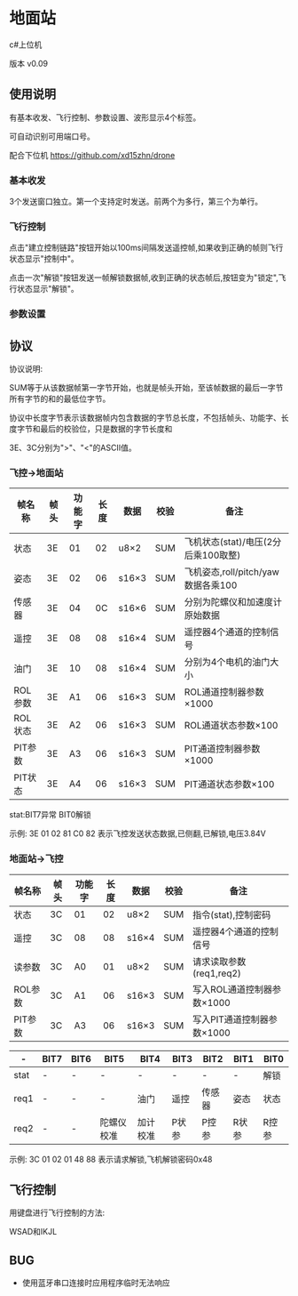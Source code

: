 # 地面站
c#上位机

版本 v0.09

## 使用说明
有基本收发、飞行控制、参数设置、波形显示4个标签。

可自动识别可用端口号。

配合下位机 https://github.com/xd15zhn/drone

### 基本收发
3个发送窗口独立。第一个支持定时发送。前两个为多行，第三个为单行。

### 飞行控制
点击"建立控制链路"按钮开始以100ms间隔发送遥控帧,如果收到正确的帧则飞行状态显示"控制中"。

点击一次"解锁"按钮发送一帧解锁数据帧,收到正确的状态帧后,按钮变为"锁定",飞行状态显示"解锁"。

### 参数设置

## 协议
协议说明:

SUM等于从该数据帧第一字节开始，也就是帧头开始，至该帧数据的最后一字节所有字节的和的最低位字节。

协议中长度字节表示该数据帧内包含数据的字节总长度，不包括帧头、功能字、长度字节和最后的校验位，只是数据的字节长度和

3E、3C分别为">"、"<"的ASCII值。

### 飞控->地面站

|帧名称 |帧头|功能字|长度|数据 |校验|备注|
|-      |-   |-     |-   |-    |-   |- |
|状态   |3E  |01    |02  |u8×2 |SUM |飞机状态(stat)/电压(2分后乘100取整)|
|姿态   |3E  |02    |06  |s16×3|SUM |飞机姿态,roll/pitch/yaw数据各乘100|
|传感器 |3E  |04    |0C  |s16×6|SUM |分别为陀螺仪和加速度计原始数据|
|遥控   |3E  |08    |08  |s16×4|SUM |遥控器4个通道的控制信号|
|油门   |3E  |10    |08  |s16×4|SUM |分别为4个电机的油门大小|
|ROL参数|3E  |A1    |06  |s16×3|SUM |ROL通道控制器参数×1000|
|ROL状态|3E  |A2    |06  |s16×3|SUM |ROL通道状态参数×100|
|PIT参数|3E  |A3    |06  |s16×3|SUM |PIT通道控制器参数×1000|
|PIT状态|3E  |A4    |06  |s16×3|SUM |PIT通道状态参数×100|

stat:BIT7异常 BIT0解锁

示例: 3E 01 02 81 C0 82 表示飞控发送状态数据,已侧翻,已解锁,电压3.84V

### 地面站->飞控

|帧名称 |帧头|功能字|长度|数据 |校验|备注|
|-      |-   |-     |-   |-    |-   |-|
|状态   |3C  |01    |02  |u8×2 |SUM |指令(stat),控制密码|
|遥控   |3C  |08    |08  |s16×4|SUM |遥控器4个通道的控制信号|
|读参数 |3C  |A0    |01  |u8×2 |SUM |请求读取参数(req1,req2)|
|ROL参数|3C  |A1    |06  |s16×3|SUM |写入ROL通道控制器参数×1000|
|PIT参数|3C  |A3    |06  |s16×3|SUM |写入PIT通道控制器参数×1000|

|-   |BIT7|BIT6|BIT5      |BIT4    |BIT3 |BIT2  |BIT1 |BIT0 |
|-   |-   |-   |-         |-       |-    |-     |-    |-    |
|stat|-   |-   |-         |-       |-    |-     |-    |解锁 |
|req1|-   |-   |-         |油门    |遥控 |传感器|姿态 |状态 |
|req2|-   |-   |陀螺仪校准|加计校准|P状参|P控参 |R状参|R控参|

示例: 3C 01 02 01 48 88 表示请求解锁,飞机解锁密码0x48

## 飞行控制
用键盘进行飞行控制的方法:

WSAD和IKJL

## BUG
* 使用蓝牙串口连接时应用程序临时无法响应
